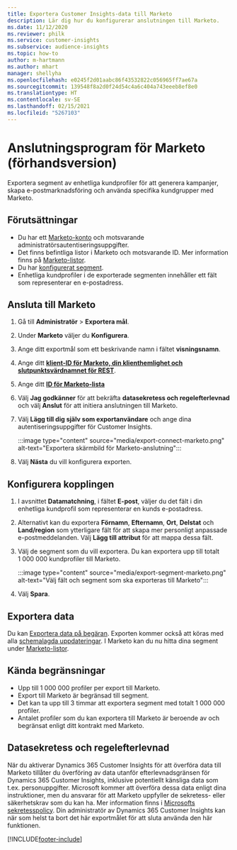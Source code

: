 ```yaml
---
title: Exportera Customer Insights-data till Marketo
description: Lär dig hur du konfigurerar anslutningen till Marketo.
ms.date: 11/12/2020
ms.reviewer: philk
ms.service: customer-insights
ms.subservice: audience-insights
ms.topic: how-to
author: m-hartmann
ms.author: mhart
manager: shellyha
ms.openlocfilehash: e0245f2d01aabc86f43532822c056965ff7ae67a
ms.sourcegitcommit: 139548f8a2d0f24d54c4a6c404a743eeeb8ef8e0
ms.translationtype: HT
ms.contentlocale: sv-SE
ms.lasthandoff: 02/15/2021
ms.locfileid: "5267103"
---
```

# <a name="connector-for-marketo-preview"></a>Anslutningsprogram för Marketo (förhandsversion)

Exportera segment av enhetliga kundprofiler för att generera kampanjer, skapa e-postmarknadsföring och använda specifika kundgrupper med Marketo.

## <a name="prerequisites"></a>Förutsättningar

-   Du har ett [Marketo-konto](https://login.marketo.com/) och motsvarande administratörsautentiseringsuppgifter.
-   Det finns befintliga listor i Marketo och motsvarande ID. Mer information finns på [Marketo-listor](https://docs.marketo.com/display/public/DOCS/Understanding+Static+Lists).
-   Du har [konfigurerat segment](segments.md).
-   Enhetliga kundprofiler i de exporterade segmenten innehåller ett fält som representerar en e-postadress.

## <a name="connect-to-marketo"></a>Ansluta till Marketo

1. Gå till **Administratör** > **Exportera mål**.

1. Under **Marketo** väljer du **Konfigurera**.

1. Ange ditt exportmål som ett beskrivande namn i fältet **visningsnamn**.

1. Ange ditt **[klient-ID för Marketo, din klienthemlighet och slutpunktsvärdnamnet för REST](https://developers.marketo.com/rest-api/authentication/)**.

1. Ange ditt **[ID för Marketo-lista](https://docs.marketo.com/display/public/DOCS/Understanding+Static+Lists)** 

1. Välj **Jag godkänner** för att bekräfta **datasekretess och regelefterlevnad** och välj **Anslut** för att initiera anslutningen till Marketo.

1. Välj **Lägg till dig själv som exportanvändare** och ange dina autentiseringsuppgifter för Customer Insights.

   :::image type="content" source="media/export-connect-marketo.png" alt-text="Exportera skärmbild för Marketo-anslutning":::

1. Välj **Nästa** du vill konfigurera exporten.

## <a name="configure-the-connector"></a>Konfigurera kopplingen

1. I avsnittet **Datamatchning**, i fältet **E-post**, väljer du det fält i din enhetliga kundprofil som representerar en kunds e-postadress. 

1. Alternativt kan du exportera **Förnamn**, **Efternamn**, **Ort**, **Delstat** och **Land/region** som ytterligare fält för att skapa mer personligt anpassade e-postmeddelanden. Välj **Lägg till attribut** för att mappa dessa fält.

1. Välj de segment som du vill exportera. Du kan exportera upp till totalt 1 000 000 kundprofiler till Marketo.

   :::image type="content" source="media/export-segment-marketo.png" alt-text="Välj fält och segment som ska exporteras till Marketo":::

1. Välj **Spara**.

## <a name="export-the-data"></a>Exportera data

Du kan [Exportera data på begäran](export-destinations.md). Exporten kommer också att köras med alla [schemalagda uppdateringar](system.md#schedule-tab). I Marketo kan du nu hitta dina segment under [Marketo-listor](ttps://docs.marketo.com/display/public/DOCS/Understanding+Static+Lists).

## <a name="known-limitations"></a>Kända begränsningar

- Upp till 1 000 000 profiler per export till Marketo.
- Export till Marketo är begränsad till segment.
- Det kan ta upp till 3 timmar att exportera segment med totalt 1 000 000 profiler. 
- Antalet profiler som du kan exportera till Marketo är beroende av och begränsat enligt ditt kontrakt med Marketo.

## <a name="data-privacy-and-compliance"></a>Datasekretess och regelefterlevnad

När du aktiverar Dynamics 365 Customer Insights för att överföra data till Marketo tillåter du överföring av data utanför efterlevnadsgränsen för Dynamics 365 Customer Insights, inklusive potentiellt känsliga data som t.ex. personuppgifter. Microsoft kommer att överföra dessa data enligt dina instruktioner, men du ansvarar för att Marketo uppfyller de sekretess- eller säkerhetskrav som du kan ha. Mer information finns i [Microsofts sekretesspolicy](https://go.microsoft.com/fwlink/?linkid=396732).
Din administratör av Dynamics 365 Customer Insights kan när som helst ta bort det här exportmålet för att sluta använda den här funktionen.


[!INCLUDE[footer-include](../includes/footer-banner.md)]